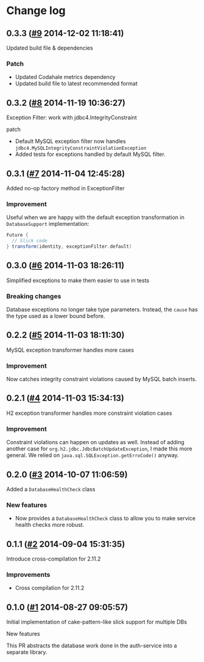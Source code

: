 # Change log

## 0.3.3 ([#9](https://git.mobcastdev.com/Platform/common-slick/pull/9) 2014-12-02 11:18:41)

Updated build file & dependencies

### Patch

- Updated Codahale metrics dependency
- Updated build file to latest recommended format

## 0.3.2 ([#8](https://git.mobcastdev.com/Platform/common-slick/pull/8) 2014-11-19 10:36:27)

Exception Filter: work with jdbc4.IntegrityConstraint

patch 

- Default MySQL exception filter now handles `jdbc4.MySQLIntegrityConstraintViolationException`
- Added tests for exceptions handled by default MySQL filter. 

## 0.3.1 ([#7](https://git.mobcastdev.com/Platform/common-slick/pull/7) 2014-11-04 12:45:28)

Added no-op factory method in ExceptionFilter

### Improvement

Useful when we are happy with the default exception transformation in `DatabaseSupport` implementation:

```scala
Future {
  // Slick code 
} transform(identity, exceptionFilter.default)
```

## 0.3.0 ([#6](https://git.mobcastdev.com/Platform/common-slick/pull/6) 2014-11-03 18:26:11)

Simplified exceptions to make them easier to use in tests

### Breaking changes

Database exceptions no longer take type parameters. Instead, the `cause` has the type used as a lower bound before.

## 0.2.2 ([#5](https://git.mobcastdev.com/Platform/common-slick/pull/5) 2014-11-03 18:11:30)

MySQL exception transformer handles more cases

### Improvement

Now catches integrity constraint violations caused by MySQL batch inserts.

## 0.2.1 ([#4](https://git.mobcastdev.com/Platform/common-slick/pull/4) 2014-11-03 15:34:13)

H2 exception transformer handles more constraint violation cases

### Improvement

Constraint violations can happen on updates as well. Instead of adding another case for `org.h2.jdbc.JdbcBatchUpdateException`, I made this more general. We relied on `java.sql.SQLException.getErroCode()` anyway.

## 0.2.0 ([#3](https://git.mobcastdev.com/Platform/common-slick/pull/3) 2014-10-07 11:06:59)

Added a `DatabaseHealthCheck` class

### New features

- Now provides a `DatabaseHealthCheck` class to allow you to make
service health checks more robust.

## 0.1.1 ([#2](https://git.mobcastdev.com/Platform/common-slick/pull/2) 2014-09-04 15:31:35)

Introduce cross-compilation for 2.11.2

### Improvements

* Cross compilation for 2.11.2

## 0.1.0 ([#1](https://git.mobcastdev.com/Platform/common-slick/pull/1) 2014-08-27 09:05:57)

Initial implementation of cake-pattern-like slick support for multiple DBs

New features

This PR abstracts the database work done in the auth-service into a separate library.

